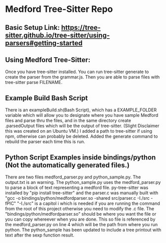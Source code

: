 # Medford Tree-Sitter Repo
## Basic Setup Link: https://tree-sitter.github.io/tree-sitter/using-parsers#getting-started
## Using Medford Tree-Sitter: 
Once you have tree-sitter installed. You can run tree-sitter generate to create the parser from the grammar.js. Then you are able to parse files with tree-sitter parse FILENAME. 
## Example Build Bash Script
There is an exampleBuild.sh(Bash Script), which has a EXAMPLE_FOLDER variable which will allow you to designate where you have sample Medford files and parse thru the files, and in the same directory create .parsedOutput files which will be the output of tree-sitter. (Slight Disclaimer this was created on an Ubuntu VM.) I added a path to tree-sitter if using npm, otherwise can probably be deleted. Added the generate command to rebuild the parser each time this is run. 
## Python Script Examples inside bindings/python (Not the automatically generated files.)
There are two files medford_parser.py and python_sample.py. The output.txt is an warning. The python_sample.py uses the medford_parser.py to parse a block of text representing a medford file. py-tree-sitter was installed by "pip install tree-sitter" and the parser.c was manually built with "gcc -o bindings/python/medfordparser.so -shared src/parser.c -I./src -fPIC" "-I./src" is a capitol i which is needed if you are running the command from the root of this project otherwise you need to modify the .c file. The "bindings/python/medfordparser.so" should be where you want the file or you can copy whereever when you are done. This so file is referenced by the medford_parser.py on line 4 which will be the path from where you run python. The python_sample has been updated to include a tree printout with text after the sexp function result.  